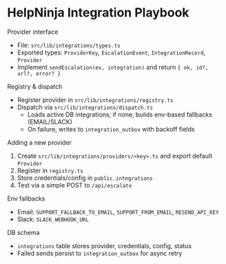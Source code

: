# HelpNinja Integration Playbook

Provider interface
- File: `src/lib/integrations/types.ts`
- Exported types: `ProviderKey`, `EscalationEvent`, `IntegrationRecord`, `Provider`
- Implement `sendEscalation(ev, integration)` and return `{ ok, id?, url?, error? }`

Registry & dispatch
- Register provider in `src/lib/integrations/registry.ts`
- Dispatch via `src/lib/integrations/dispatch.ts`
	- Loads active DB integrations; if none, builds env-based fallbacks (EMAIL/SLACK)
	- On failure, writes to `integration_outbox` with backoff fields

Adding a new provider
1) Create `src/lib/integrations/providers/<key>.ts` and export default `Provider`
2) Register in `registry.ts`
3) Store credentials/config in `public.integrations`
4) Test via a simple POST to `/api/escalate`

Env fallbacks
- Email: `SUPPORT_FALLBACK_TO_EMAIL`, `SUPPORT_FROM_EMAIL`, `RESEND_API_KEY`
- Slack: `SLACK_WEBHOOK_URL`

DB schema
- `integrations` table stores provider, credentials, config, status
- Failed sends persist to `integration_outbox` for async retry
